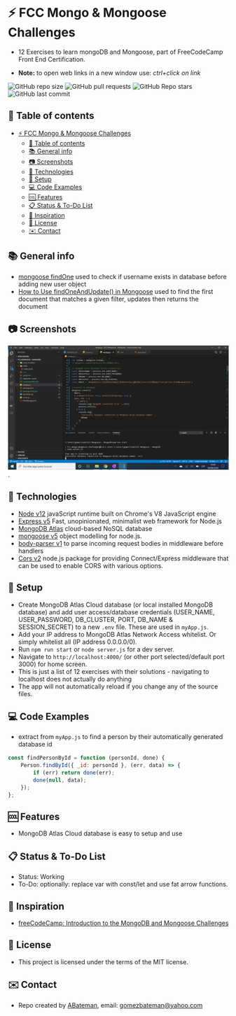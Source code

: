 # :zap: FCC Mongo & Mongoose Challenges

* 12 Exercises to learn mongoDB and Mongoose, part of FreeCodeCamp Front End Certification.

* **Note:** to open web links in a new window use: _ctrl+click on link_

![GitHub repo size](https://img.shields.io/github/repo-size/AndrewJBateman/FCC-Mongoose---Mongodb?style=plastic)
![GitHub pull requests](https://img.shields.io/github/issues-pr/AndrewJBateman/FCC-Mongoose---Mongodb?style=plastic)
![GitHub Repo stars](https://img.shields.io/github/stars/AndrewJBateman/FCC-Mongoose---Mongodb?style=plastic)
![GitHub last commit](https://img.shields.io/github/last-commit/AndrewJBateman/FCC-Mongoose---Mongodb?style=plastic)

## :page_facing_up: Table of contents

* [:zap: FCC Mongo & Mongoose Challenges](#zap-fcc-mongo--mongoose-challenges)
	* [:page_facing_up: Table of contents](#page_facing_up-table-of-contents)
	* [:books: General info](#books-general-info)
	* [:camera: Screenshots](#camera-screenshots)
	* [:signal_strength: Technologies](#signal_strength-technologies)
	* [:floppy_disk: Setup](#floppy_disk-setup)
	* [:computer: Code Examples](#computer-code-examples)
	* [:cool: Features](#cool-features)
	* [:clipboard: Status & To-Do List](#clipboard-status--to-do-list)
	* [:clap: Inspiration](#clap-inspiration)
	* [:file_folder: License](#file_folder-license)
	* [:envelope: Contact](#envelope-contact)

## :books: General info

* [mongoose findOne](https://mongoosejs.com/docs/api.html#model_Model.findOne) used to check if username exists in database before adding new user object
* [How to Use findOneAndUpdate() in Mongoose](https://mongoosejs.com/docs/tutorials/findoneandupdate.html) used to find the first document that matches a given filter, updates then returns the document

## :camera: Screenshots

![Example screenshot](./img/connect.png).

## :signal_strength: Technologies

* [Node v12](https://nodejs.org/en/) javaScript runtime built on Chrome's V8 JavaScript engine
* [Express v5](https://expressjs.com/) Fast, unopinionated, minimalist web framework for Node.js
* [MongoDB Atlas](https://www.mongodb.com/cloud/atlas) cloud-based NoSQL database
* [mongoose v5](https://mongoosejs.com/) object modelling for node.js.
* [body-parser v1](https://www.npmjs.com/package/body-parser) to parse incoming request bodies in middleware before handlers
* [Cors v2](https://www.npmjs.com/package/cors) node.js package for providing Connect/Express middleware that can be used to enable CORS with various options.

## :floppy_disk: Setup

* Create MongoDB Atlas Cloud database (or local installed MongoDB database) and add user access/database credentials (USER_NAME, USER_PASSWORD, DB_CLUSTER, PORT, DB_NAME & SESSION_SECRET) to a new `.env` file. These are used in `myApp.js`.
* Add your IP address to MongoDB Atlas Network Access whitelist. Or simply whitelist all (IP address 0.0.0.0/0).
* Run `npm run start` or `node server.js` for a dev server.
* Navigate to `http://localhost:4000/` (or other port selected/default port 3000) for home screen.
* This is just a list of 12 exercises with their solutions - navigating to localhost does not actually do anything
* The app will not automatically reload if you change any of the source files.

## :computer: Code Examples

* extract from `myApp.js` to find a person by their automatically generated database id

```javascript
const findPersonById = function (personId, done) {
	Person.findById({ _id: personId }, (err, data) => {
		if (err) return done(err);
		done(null, data);
	});
};
```

## :cool: Features

* MongoDB Atlas Cloud database is easy to setup and use

## :clipboard: Status & To-Do List

* Status: Working
* To-Do: optionally: replace var with const/let and use fat arrow functions.

## :clap: Inspiration

* [freeCodeCamp: Introduction to the MongoDB and Mongoose Challenges](https://www.freecodecamp.org/learn/apis-and-microservices/mongodb-and-mongoose/)

## :file_folder: License

* This project is licensed under the terms of the MIT license.

## :envelope: Contact

* Repo created by [ABateman](https://github.com/AndrewJBateman), email: gomezbateman@yahoo.com
